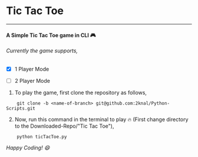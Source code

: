 # Tic Tac Toe
---
#### A Simple Tic Tac Toe game in CLI :video_game:

###### Currently the game supports,

* [x] 1 Player Mode
* [ ] 2 Player Mode


1. To play the game, first clone the repository as follows,

```     git clone -b <name-of-branch> git@github.com:2knal/Python-Scripts.git ```

2. Now, run this command in the terminal to play :fire: (First change directory to the Downloaded-Repo/"Tic Tac Toe"),

```     python ticTacToe.py ```


*Happy Coding! :smile:*
